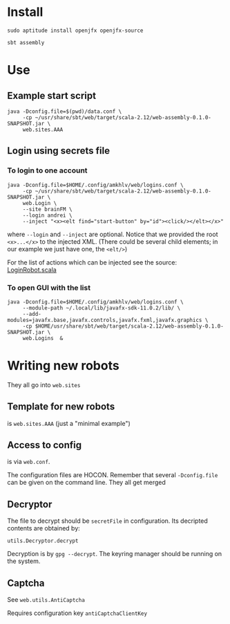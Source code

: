 Install
=======

    sudo aptitude install openjfx openjfx-source

    sbt assembly


Use
===

Example start script
--------------------

    java -Dconfig.file=$(pwd)/data.conf \
         -cp ~/usr/share/sbt/web/target/scala-2.12/web-assembly-0.1.0-SNAPSHOT.jar \
         web.sites.AAA

Login using secrets file
------------------------

### To login to one account

    java -Dconfig.file=$HOME/.config/amkhlv/web/logins.conf \
         -cp ~/usr/share/sbt/web/target/scala-2.12/web-assembly-0.1.0-SNAPSHOT.jar \
         web.Login \ 
         --site brainFM \
         --login andrei \
         --inject "<x><elt find="start-button" by="id"><click/></elt></x>"

where `--login` and `--inject` are optional. Notice that we provided 
the root `<x>...</x>` to the injected XML. (There could be several 
child elements; in our example we just have one, the `<elt/>`)

For the list of actions which can be injected see the source:
[LoginRobot.scala](src/main/scala/web/LoginRobot.scala)

### To open GUI with the list

    java -Dconfig.file=$HOME/.config/amkhlv/web/logins.conf \
         --module-path ~/.local/lib/javafx-sdk-11.0.2/lib/ \
         --add-modules=javafx.base,javafx.controls,javafx.fxml,javafx.graphics \
         -cp $HOME/usr/share/sbt/web/target/scala-2.12/web-assembly-0.1.0-SNAPSHOT.jar \
         web.Logins  &

Writing new robots
==================

They all go into `web.sites`

Template for new robots
-----------------------

is `web.sites.AAA` (just a "minimal example")

Access to config
----------------

is via `web.conf`. 

The configuration files are HOCON. 
Remember that several `-Dconfig.file` can be given on the command line. 
They all get merged

Decryptor
---------

The file to decrypt should be `secretFile` in configuration.
Its decripted contents are obtained by:

    utils.Decryptor.decrypt

Decryption is by `gpg --decrypt`. The keyring manager should be running on the system.

Captcha
-------

See `web.utils.AntiCaptcha`  

Requires configuration key `antiCaptchaClientKey`
